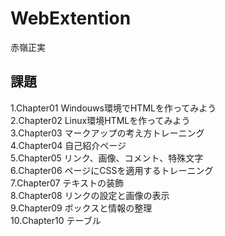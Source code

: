 # WebExtention
赤嶺正実

## 課題
1.Chapter01 Windouws環境でHTMLを作ってみよう  
2.Chapter02 Linux環境HTMLを作ってみよう  
3.Chapter03 マークアップの考え方トレーニング  
4.Chapter04 自己紹介ページ  
5.Chapter05 リンク、画像、コメント、特殊文字  
6.Chapter06 ページにCSSを適用するトレーニング  
7.Chapter07 テキストの装飾  
8.Chapter08 リンクの設定と画像の表示  
9.Chapter09 ボックスと情報の整理  
10.Chapter10 テーブル  
